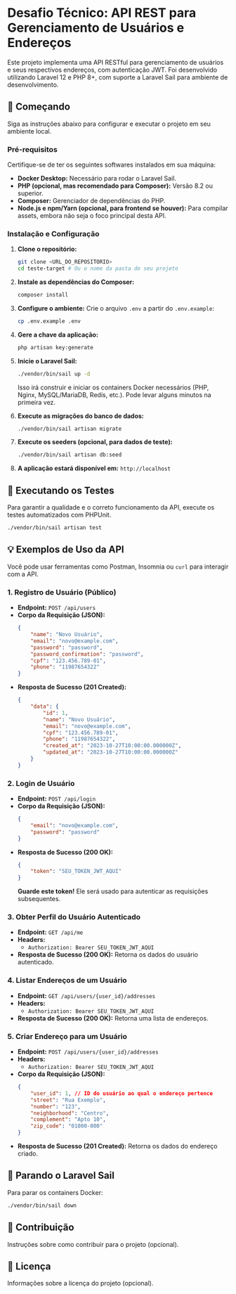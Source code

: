 # Desafio Técnico: API REST para Gerenciamento de Usuários e Endereços

Este projeto implementa uma API RESTful para gerenciamento de usuários e seus respectivos endereços, com autenticação JWT. Foi desenvolvido utilizando Laravel 12 e PHP 8+, com suporte a Laravel Sail para ambiente de desenvolvimento.

## 🚀 Começando

Siga as instruções abaixo para configurar e executar o projeto em seu ambiente local.

### Pré-requisitos

Certifique-se de ter os seguintes softwares instalados em sua máquina:

*   **Docker Desktop:** Necessário para rodar o Laravel Sail.
*   **PHP (opcional, mas recomendado para Composer):** Versão 8.2 ou superior.
*   **Composer:** Gerenciador de dependências do PHP.
*   **Node.js e npm/Yarn (opcional, para frontend se houver):** Para compilar assets, embora não seja o foco principal desta API.

### Instalação e Configuração

1.  **Clone o repositório:**
    ```bash
    git clone <URL_DO_REPOSITORIO>
    cd teste-target # Ou o nome da pasta do seu projeto
    ```

2.  **Instale as dependências do Composer:**
    ```bash
    composer install
    ```

3.  **Configure o ambiente:**
    Crie o arquivo `.env` a partir do `.env.example`:
    ```bash
    cp .env.example .env
    ```

4.  **Gere a chave da aplicação:**
    ```bash
    php artisan key:generate
    ```

5.  **Inicie o Laravel Sail:**
    ```bash
    ./vendor/bin/sail up -d
    ```
    Isso irá construir e iniciar os containers Docker necessários (PHP, Nginx, MySQL/MariaDB, Redis, etc.). Pode levar alguns minutos na primeira vez.

6.  **Execute as migrações do banco de dados:**
    ```bash
    ./vendor/bin/sail artisan migrate
    ```

7.  **Execute os seeders (opcional, para dados de teste):**
    ```bash
    ./vendor/bin/sail artisan db:seed
    ```

8.  **A aplicação estará disponível em:** `http://localhost`

## 🧪 Executando os Testes

Para garantir a qualidade e o correto funcionamento da API, execute os testes automatizados com PHPUnit.

```bash
./vendor/bin/sail artisan test
```

## 💡 Exemplos de Uso da API

Você pode usar ferramentas como Postman, Insomnia ou `curl` para interagir com a API.

### 1. Registro de Usuário (Público)

*   **Endpoint:** `POST /api/users`
*   **Corpo da Requisição (JSON):**
    ```json
    {
        "name": "Novo Usuário",
        "email": "novo@example.com",
        "password": "password",
        "password_confirmation": "password",
        "cpf": "123.456.789-01",
        "phone": "11987654322"
    }
    ```
*   **Resposta de Sucesso (201 Created):**
    ```json
    {
        "data": {
            "id": 1,
            "name": "Novo Usuário",
            "email": "novo@example.com",
            "cpf": "123.456.789-01",
            "phone": "11987654322",
            "created_at": "2023-10-27T10:00:00.000000Z",
            "updated_at": "2023-10-27T10:00:00.000000Z"
        }
    }
    ```

### 2. Login de Usuário

*   **Endpoint:** `POST /api/login`
*   **Corpo da Requisição (JSON):**
    ```json
    {
        "email": "novo@example.com",
        "password": "password"
    }
    ```
*   **Resposta de Sucesso (200 OK):**
    ```json
    {
        "token": "SEU_TOKEN_JWT_AQUI"
    }
    ```
    **Guarde este token!** Ele será usado para autenticar as requisições subsequentes.

### 3. Obter Perfil do Usuário Autenticado

*   **Endpoint:** `GET /api/me`
*   **Headers:**
    *   `Authorization: Bearer SEU_TOKEN_JWT_AQUI`
*   **Resposta de Sucesso (200 OK):** Retorna os dados do usuário autenticado.

### 4. Listar Endereços de um Usuário

*   **Endpoint:** `GET /api/users/{user_id}/addresses`
*   **Headers:**
    *   `Authorization: Bearer SEU_TOKEN_JWT_AQUI`
*   **Resposta de Sucesso (200 OK):** Retorna uma lista de endereços.

### 5. Criar Endereço para um Usuário

*   **Endpoint:** `POST /api/users/{user_id}/addresses`
*   **Headers:**
    *   `Authorization: Bearer SEU_TOKEN_JWT_AQUI`
*   **Corpo da Requisição (JSON):**
    ```json
    {
        "user_id": 1, // ID do usuário ao qual o endereço pertence
        "street": "Rua Exemplo",
        "number": "123",
        "neighborhood": "Centro",
        "complement": "Apto 10",
        "zip_code": "01000-000"
    }
    ```
*   **Resposta de Sucesso (201 Created):** Retorna os dados do endereço criado.

## 🛑 Parando o Laravel Sail

Para parar os containers Docker:

```bash
./vendor/bin/sail down
```

## 🤝 Contribuição

Instruções sobre como contribuir para o projeto (opcional).

## 📄 Licença

Informações sobre a licença do projeto (opcional).